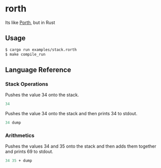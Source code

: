 # rorth
Its like [Porth](https://gitlab.com/tsoding/porth), but in Rust

## Usage
```bash
$ cargo run examples/stack.rorth
$ make compile_run
```

## Language Reference

### Stack Operations

Pushes the value 34 onto the stack.
```pascal
34
```

Pushes the value 34 onto the stack and then prints 34 to stdout.
```pascal
34 dump
```

### Arithmetics

Pushes the values 34 and 35 onto the stack and then adds them together and prints 69 to stdout.
```pascal
34 35 + dump
```
